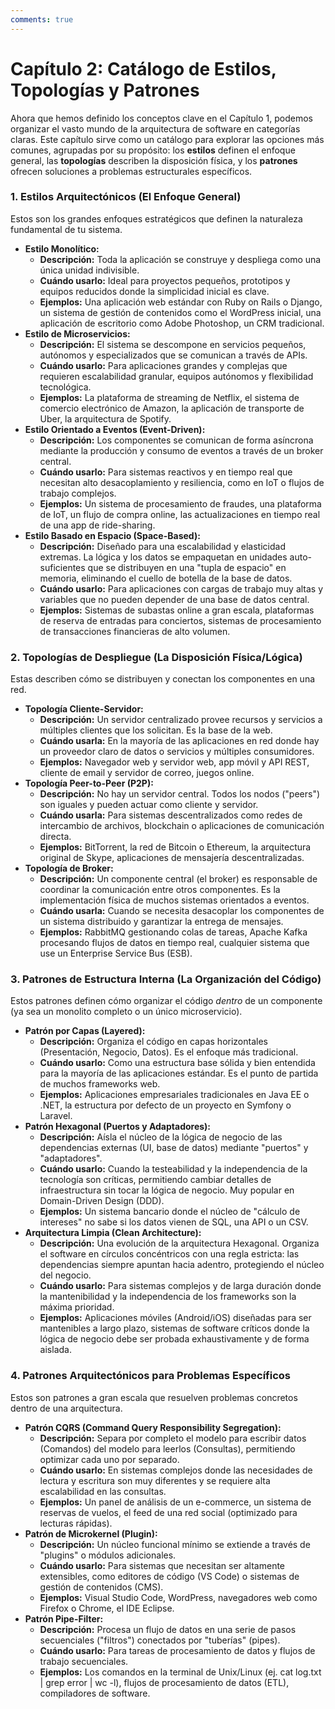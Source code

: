 ```yaml
---
comments: true 
---
```

# Capítulo 2: Catálogo de Estilos, Topologías y Patrones

Ahora que hemos definido los conceptos clave en el Capítulo 1, podemos organizar el vasto mundo de la arquitectura de software en categorías claras. Este capítulo sirve como un catálogo para explorar las opciones más comunes, agrupadas por su propósito: los **estilos** definen el enfoque general, las **topologías** describen la disposición física, y los **patrones** ofrecen soluciones a problemas estructurales específicos.

### 1. Estilos Arquitectónicos (El Enfoque General)

Estos son los grandes enfoques estratégicos que definen la naturaleza fundamental de tu sistema.

* **Estilo Monolítico:**  
  * **Descripción:** Toda la aplicación se construye y despliega como una única unidad indivisible.  
  * **Cuándo usarlo:** Ideal para proyectos pequeños, prototipos y equipos reducidos donde la simplicidad inicial es clave.  
  * **Ejemplos:** Una aplicación web estándar con Ruby on Rails o Django, un sistema de gestión de contenidos como el WordPress inicial, una aplicación de escritorio como Adobe Photoshop, un CRM tradicional.  
* **Estilo de Microservicios:**  
  * **Descripción:** El sistema se descompone en servicios pequeños, autónomos y especializados que se comunican a través de APIs.  
  * **Cuándo usarlo:** Para aplicaciones grandes y complejas que requieren escalabilidad granular, equipos autónomos y flexibilidad tecnológica.  
  * **Ejemplos:** La plataforma de streaming de Netflix, el sistema de comercio electrónico de Amazon, la aplicación de transporte de Uber, la arquitectura de Spotify.  
* **Estilo Orientado a Eventos (Event-Driven):**  
  * **Descripción:** Los componentes se comunican de forma asíncrona mediante la producción y consumo de eventos a través de un broker central.  
  * **Cuándo usarlo:** Para sistemas reactivos y en tiempo real que necesitan alto desacoplamiento y resiliencia, como en IoT o flujos de trabajo complejos.  
  * **Ejemplos:** Un sistema de procesamiento de fraudes, una plataforma de IoT, un flujo de compra online, las actualizaciones en tiempo real de una app de ride-sharing.  
* **Estilo Basado en Espacio (Space-Based):**  
  * **Descripción:** Diseñado para una escalabilidad y elasticidad extremas. La lógica y los datos se empaquetan en unidades auto-suficientes que se distribuyen en una "tupla de espacio" en memoria, eliminando el cuello de botella de la base de datos.  
  * **Cuándo usarlo:** Para aplicaciones con cargas de trabajo muy altas y variables que no pueden depender de una base de datos central.  
  * **Ejemplos:** Sistemas de subastas online a gran escala, plataformas de reserva de entradas para conciertos, sistemas de procesamiento de transacciones financieras de alto volumen.

### 2. Topologías de Despliegue (La Disposición Física/Lógica)

Estas describen cómo se distribuyen y conectan los componentes en una red.

* **Topología Cliente-Servidor:**  
  * **Descripción:** Un servidor centralizado provee recursos y servicios a múltiples clientes que los solicitan. Es la base de la web.  
  * **Cuándo usarla:** En la mayoría de las aplicaciones en red donde hay un proveedor claro de datos o servicios y múltiples consumidores.  
  * **Ejemplos:** Navegador web y servidor web, app móvil y API REST, cliente de email y servidor de correo, juegos online.  
* **Topología Peer-to-Peer (P2P):**  
  * **Descripción:** No hay un servidor central. Todos los nodos ("peers") son iguales y pueden actuar como cliente y servidor.  
  * **Cuándo usarla:** Para sistemas descentralizados como redes de intercambio de archivos, blockchain o aplicaciones de comunicación directa.  
  * **Ejemplos:** BitTorrent, la red de Bitcoin o Ethereum, la arquitectura original de Skype, aplicaciones de mensajería descentralizadas.  
* **Topología de Broker:**  
  * **Descripción:** Un componente central (el broker) es responsable de coordinar la comunicación entre otros componentes. Es la implementación física de muchos sistemas orientados a eventos.  
  * **Cuándo usarla:** Cuando se necesita desacoplar los componentes de un sistema distribuido y garantizar la entrega de mensajes.  
  * **Ejemplos:** RabbitMQ gestionando colas de tareas, Apache Kafka procesando flujos de datos en tiempo real, cualquier sistema que use un Enterprise Service Bus (ESB).

### 3. Patrones de Estructura Interna (La Organización del Código)

Estos patrones definen cómo organizar el código *dentro* de un componente (ya sea un monolito completo o un único microservicio).

* **Patrón por Capas (Layered):**  
  * **Descripción:** Organiza el código en capas horizontales (Presentación, Negocio, Datos). Es el enfoque más tradicional.  
  * **Cuándo usarlo:** Como una estructura base sólida y bien entendida para la mayoría de las aplicaciones estándar. Es el punto de partida de muchos frameworks web.  
  * **Ejemplos:** Aplicaciones empresariales tradicionales en Java EE o .NET, la estructura por defecto de un proyecto en Symfony o Laravel.  
* **Patrón Hexagonal (Puertos y Adaptadores):**  
  * **Descripción:** Aísla el núcleo de la lógica de negocio de las dependencias externas (UI, base de datos) mediante "puertos" y "adaptadores".  
  * **Cuándo usarlo:** Cuando la testeabilidad y la independencia de la tecnología son críticas, permitiendo cambiar detalles de infraestructura sin tocar la lógica de negocio. Muy popular en Domain-Driven Design (DDD).  
  * **Ejemplos:** Un sistema bancario donde el núcleo de "cálculo de intereses" no sabe si los datos vienen de SQL, una API o un CSV.  
* **Arquitectura Limpia (Clean Architecture):**  
  * **Descripción:** Una evolución de la arquitectura Hexagonal. Organiza el software en círculos concéntricos con una regla estricta: las dependencias siempre apuntan hacia adentro, protegiendo el núcleo del negocio.  
  * **Cuándo usarlo:** Para sistemas complejos y de larga duración donde la mantenibilidad y la independencia de los frameworks son la máxima prioridad.  
  * **Ejemplos:** Aplicaciones móviles (Android/iOS) diseñadas para ser mantenibles a largo plazo, sistemas de software críticos donde la lógica de negocio debe ser probada exhaustivamente y de forma aislada.

### 4. Patrones Arquitectónicos para Problemas Específicos

Estos son patrones a gran escala que resuelven problemas concretos dentro de una arquitectura.

* **Patrón CQRS (Command Query Responsibility Segregation):**  
  * **Descripción:** Separa por completo el modelo para escribir datos (Comandos) del modelo para leerlos (Consultas), permitiendo optimizar cada uno por separado.  
  * **Cuándo usarlo:** En sistemas complejos donde las necesidades de lectura y escritura son muy diferentes y se requiere alta escalabilidad en las consultas.  
  * **Ejemplos:** Un panel de análisis de un e-commerce, un sistema de reservas de vuelos, el feed de una red social (optimizado para lecturas rápidas).  
* **Patrón de Microkernel (Plugin):**  
  * **Descripción:** Un núcleo funcional mínimo se extiende a través de "plugins" o módulos adicionales.  
  * **Cuándo usarlo:** Para sistemas que necesitan ser altamente extensibles, como editores de código (VS Code) o sistemas de gestión de contenidos (CMS).  
  * **Ejemplos:** Visual Studio Code, WordPress, navegadores web como Firefox o Chrome, el IDE Eclipse.  
* **Patrón Pipe-Filter:**  
  * **Descripción:** Procesa un flujo de datos en una serie de pasos secuenciales ("filtros") conectados por "tuberías" (pipes).  
  * **Cuándo usarlo:** Para tareas de procesamiento de datos y flujos de trabajo secuenciales.  
  * **Ejemplos:** Los comandos en la terminal de Unix/Linux (ej. cat log.txt | grep error | wc -l), flujos de procesamiento de datos (ETL), compiladores de software.